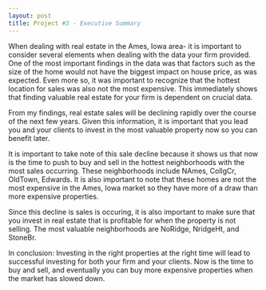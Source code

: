 ```yaml
---
layout: post
title: Project #3 - Executive Summary
---
```

When dealing with real estate in the Ames, Iowa area- it is important to
consider several elements when dealing with the data your firm provided. One of
the most important findings in the data was that factors such as the size of
the home would not have the biggest impact on house price, as was expected.
Even more so, it was important to recognize that the hottest location for sales
was also not the most expensive. This immediately shows that finding valuable
real estate for your firm is dependent on crucial data.

From my findings, real estate sales will be declining rapidly over the course
of the next few years. Given this information, it is important that you lead
you and your clients to invest in the most valuable property now so you can
benefit later.

It is important to take note of this sale decline because it shows us that now
is the time to push to buy and sell in the hottest neighborhoods with the most
sales occurring. These neighborhoods include NAmes, CollgCr, OldTown, Edwards.
It is also important to note that these homes are not the most expensive in
the Ames, Iowa market so they have more of a draw than more expensive
properties.

Since this decline is sales is occuring, it is also important to make sure that
you invest in real estate that is profitable for when the property is not
selling. The most valuable neighborhoods are NoRidge, NridgeHt, and StoneBr.

In conclusion: Investing in the right properties at the right time will lead to
successful investing for both your firm and your clients. Now is the time to buy
and sell, and eventually you can buy more expensive properties when the market
has slowed down.
